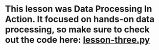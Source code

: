 # This lesson was **Data Processing In Action**. It focused on hands-on data processing, so make sure to check out the code here: [lesson-three.py](https://github.com/omartood/ds-ml-bootcamp/blob/main/code/lesson-three.py)
